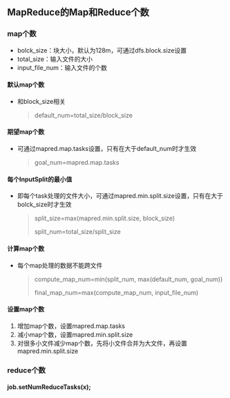 ## **MapReduce的Map和Reduce个数**

### map个数

- bolck_size：块大小，默认为128m，可通过dfs.block.size设置
- total_size：输入文件的大小
- input_file_num：输入文件的个数

#### 默认map个数

- 和block_size相关

  > default_num=total_size/block_size

#### 期望map个数

- 可通过mapred.map.tasks设置，只有在大于default_num时才生效

  > goal_num=mapred.map.tasks

#### 每个InputSplit的最小值

- 即每个task处理的文件大小，可通过mapred.min.split.size设置，只有在大于bolck_size时才生效

  > split_size=max(mapred.min.split.size, block_size)
  >
  > split_num=total_size/split_size

#### 计算map个数

- 每个map处理的数据不能跨文件

  > compute_map_num=min(split_num, max(default_num, goal_num))
  >
  > final_map_num=max(compute_map_num, input_file_num)

#### 设置map个数

1. 增加map个数，设置mapred.map.tasks
2. 减小map个数，设置mapred.min.split.size
3. 对很多小文件减少map个数，先将小文件合并为大文件，再设置mapred.min.split.size

### reduce个数

#### job.setNumReduceTasks(x);